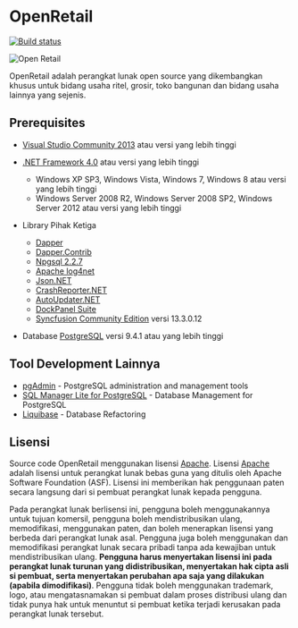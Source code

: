 OpenRetail
==============================================

[![Build status](https://ci.appveyor.com/api/projects/status/a2cf5uy7b16w386b?svg=true)](https://ci.appveyor.com/project/rudi-krsoftware/open-retail)

![Open Retail](https://openretailblog.files.wordpress.com/2017/02/banner-small.png)

OpenRetail adalah perangkat lunak open source yang dikembangkan khusus untuk bidang usaha ritel, grosir, toko bangunan dan bidang usaha lainnya yang sejenis.

Prerequisites
-----------------------------------------------
* [Visual Studio Community 2013](https://www.visualstudio.com/en-us/news/releasenotes/vs2013-community-vs) atau versi yang lebih tinggi
* [.NET Framework 4.0](https://www.microsoft.com/en-us/download/details.aspx?id=17718) atau versi yang lebih tinggi
    * Windows XP SP3, Windows Vista, Windows 7, Windows 8 atau versi yang lebih tinggi
    * Windows Server 2008 R2, Windows Server 2008 SP2, Windows Server 2012 atau versi yang lebih tinggi    

* Library Pihak Ketiga
    * [Dapper](http://www.nuget.org/packages/Dapper/)
    * [Dapper.Contrib](http://www.nuget.org/packages/Dapper.Contrib/)
    * [Npgsql 2.2.7](http://www.nuget.org/packages/Npgsql/2.2.72)
    * [Apache log4net](https://www.nuget.org/packages/log4net/)
	* [Json.NET](http://www.nuget.org/packages/Newtonsoft.Json/9.0.1)	
    * [CrashReporter.NET](http://www.nuget.org/packages/CrashReporter.NET.Official/)
    * [AutoUpdater.NET](https://www.nuget.org/packages/Autoupdater.NET.Official/)
    * [DockPanel Suite](https://www.nuget.org/packages/DockPanelSuite/)
    * [Syncfusion Community Edition](https://www.syncfusion.com/products/communitylicense/) versi 13.3.0.12

* Database [PostgreSQL](https://www.postgresql.org/) versi 9.4.1 atau yang lebih tinggi

Tool Development Lainnya
-----------------------------------------------
* [pgAdmin](https://www.pgadmin.org/) - PostgreSQL administration and management tools
* [SQL Manager Lite for PostgreSQL](http://www.sqlmanager.net/products/postgresql/manager/download) - Database Management for PostgreSQL
* [Liquibase](http://www.liquibase.org/) - Database Refactoring 

Lisensi
-----------------------------------------------

Source code OpenRetail menggunakan lisensi [Apache](http://www.apache.org/licenses/LICENSE-2.0). Lisensi [Apache](http://www.apache.org/licenses/LICENSE-2.0) adalah lisensi untuk perangkat lunak bebas guna yang ditulis oleh Apache Software Foundation (ASF). Lisensi ini memberikan hak penggunaan paten secara langsung dari si pembuat perangkat lunak kepada pengguna.

Pada perangkat lunak berlisensi ini, pengguna boleh menggunakannya untuk tujuan komersil, pengguna boleh mendistribusikan ulang, memodifikasi, menggunakan paten, dan boleh menerapkan lisensi yang berbeda dari perangkat lunak asal. Pengguna juga boleh menggunakan dan memodifikasi perangkat lunak secara pribadi tanpa ada kewajiban untuk mendistribusikan ulang. **Pengguna harus menyertakan lisensi ini pada perangkat lunak turunan yang didistribusikan, menyertakan hak cipta asli si pembuat, serta menyertakan perubahan apa saja yang dilakukan (apabila dimodifikasi)**. Pengguna tidak boleh menggunakan trademark, logo, atau mengatasnamakan si pembuat dalam proses distribusi ulang dan tidak punya hak untuk menuntut si pembuat ketika terjadi kerusakan pada perangkat lunak tersebut.